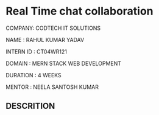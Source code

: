  # Real Time chat collaboration

 COMPANY: CODTECH IT SOLUTIONS

 NAME : RAHUL KUMAR YADAV

 INTERN ID : CT04WR121

 DOMAIN : MERN STACK WEB DEVELOPMENT

 DURATION : 4 WEEKS

 MENTOR : NEELA SANTOSH KUMAR


 ## DESCRITION

 

